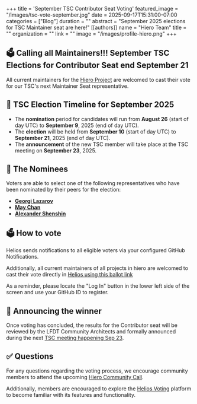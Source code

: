 +++
title = 'September TSC Contributor Seat Voting'
featured_image = "/images/tsc-vote-september.jpg"
date = 2025-09-17T15:31:00-07:00
categories = ["Blog"]
duration = ""
abstract = "September 2025 elections for TSC Maintainer seat are here!"
[[authors]]
name = "Hiero Team"
title = ""
organization = ""
link = ""
image = "/images/profile-hiero.png"
+++

## 🗳️ Calling all Maintainers!!! September TSC Elections for Contributor Seat end September 21

All current maintainers for the [Hiero Project](https://github.com/hiero-ledger) are welcomed to cast their vote for our TSC's next Maintainer Seat representative.

## 📅 TSC Election Timeline for September 2025

- The **nomination** period for candidates will run from **August 26** (start of day UTC) to **September 9**, 2025 (end of day UTC).
- The **election** will be held from **September 10** (start of day UTC) to **September 21**, 2025 (end of day UTC).
- The **announcement** of the new TSC member will take place at the TSC meeting on **September 23**, 2025.
  
## 📝 The Nominees

Voters are able to select one of the following representatives who have been nominated by their peers for the election:

- [**Georgi Lazarov**](https://github.com/hiero-ledger/governance/blob/main/elections/nominees/sep-2025-election/Georgi-Lazarov.md)
- [**May Chan**](https://github.com/hiero-ledger/governance/blob/main/elections/nominees/sep-2025-election/May-Chan.md)
- [**Alexander Shenshin**](https://github.com/hiero-ledger/governance/blob/main/elections/nominees/sep-2025-election/Alexander-Shenshin.md)


## 🗳️ How to vote

Helios sends notifications to all eligible voters via your configured GitHub Notifications.

Additionally, all current maintainers of all projects in hiero are welcomed to cast their vote directly in [Helios using this ballot link](https://vote.heliosvoting.org/helios/e/hiero-tsc-election-september-2025/vote)

As a reminder, please locate the "Log In" button in the lower left side of the screen and use your GitHub ID to register.


## 📣 Announcing the winner

Once voting has concluded, the results for the Contributor seat will be reviewed by the LFDT Community Architects and formally announced during the next [TSC meeting happening
Sep 23](https://zoom-lfx.platform.linuxfoundation.org/meetings/hiero?view=week&occurrence=1758636000).

## ✅ Questions

For any questions regarding the voting process, we encourage community members to attend the upcoming [Hiero Community Call](https://zoom-lfx.platform.linuxfoundation.org/meetings/hiero?view=week).

Additionally, members are encouraged to explore the [Helios Voting](https://vote.heliosvoting.org/) platform to become familiar with its features and functionality.
